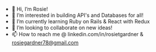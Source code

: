 - 👋 Hi, I’m Rosie!
- 👀 I’m interested in building API's and Databases for all!
- 🌱 I’m currently learning Ruby on Rails & React with Redux
- 💞️ I’m looking to collaborate on new ideas!
- 📫 How to reach me @ linkedin.com/in/rosietgardner & rosiegardner78@gmail.com

<!---
rosiegardner/rosiegardner is a ✨ special ✨ repository because its `README.md` (this file) appears on your GitHub profile.
You can click the Preview link to take a look at your changes.
--->

